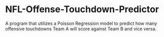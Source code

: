 # NFL-Offense-Touchdown-Predictor
A program that utilizes a Poisson Regression model to predict how many offensive touchdowns Team A will score against Team B and vice versa.

